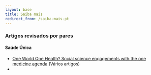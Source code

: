 ```yaml
---
layout: base
title: Saiba mais
redirect_from: /saiba-mais-pt
---
```


### Artigos revisados por pares

#### Saúde Única

- [One World One Health? Social science engagements with the one medicine agenda](https://www.sciencedirect.com/journal/social-science-and-medicine/vol/129) (Vários artigos)
-
